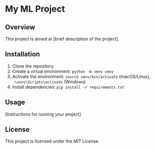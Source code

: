 # My ML Project
## Overview
This project is aimed at [brief description of the project].
## Installation
1. Clone the repository
2. Create a virtual environment: `python -m venv venv`
3. Activate the environment: `source venv/bin/activate` (macOS/Linux), `.\venv\Scripts\activate`
(Windows)
4. Install dependencies: `pip install -r requirements.txt`
## Usage
[Instructions for running your project]
## License
This project is licensed under the MIT License.